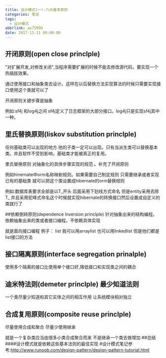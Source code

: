 ```yaml
---
title: 设计模式(一)-六大基本原则
categories: 笔记
tags:
  - 设计模式
abbrlink: ae7599d
date: 2017-11-11 00:00:00
---
```

## 开闭原则(open close princlple)
 "对扩展开发,对修改关闭",当程序需要扩展的时候不能去修改源代码，要实现一个热插拔效果。

通过使用接口和抽象类去设计。这样在以后替换方法实现算法的时候只需要实现接口使用这个类就可以了

开闭原则关键步骤是抽象

例如:sf4j 和log4j之间 sf4j定义了日志框架的大部分接口。log4j只是实现sf4j其中一种。

## 里氏替换原则(liskov substitution princlple)
任何基础类可以出现的地方.他的子类一定可以出现。只有当派生类可以替换基本类。并且软件不受到影响，基础类才能被真正的复用。

里氏替换原则 对抽象化的具体步骤实现的规范 。补充了开闭原则

例如hinernate中orm名称映射规则。如果需要自己制定规则 只需要继承或者实现已有的基础类 就可以把这个类设置成hibernate的orm替换规则

例如:数据库表要求全部是以T_开头 后面采用下划线方式命名 但是entity采用去除T_ 并且采用驼峰式命名这个时候就实现hibernate的转换接口然后设置成自定义的类就行了

##依赖倒转原则(dependence lnversion princlple)
针对抽象出来的结构编程。依赖抽象出来的类或者接口编程。不依赖具体实现

就是面向接口编程  例子： list  我可以用arraylist 也可以用linkedlist  但是他们都是list接口的方法 

## 接口隔离原则(interface segregation prinalple)
使用多个隔离的接口比使用单个接口好,降低接口和实现类之间的耦合

## 迪米特法则(demeter princlple) 最少知道法则
一个类尽量少知道和其它实体之间的相互作用 让系统模块相对独立

## 合成复用原则(composite reuse princlple)
尽量使用合成和聚合 尽量少使用继承

就是一个复杂类应当由很多小类合成聚合而来  不是继承一个类去做增加
##总结
####设计模式就是依赖这些基本法则的最佳实现
#设计模式笔记参考:http://www.runoob.com/design-pattern/design-pattern-tutorial.html
